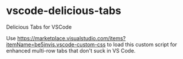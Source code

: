 # vscode-delicious-tabs
Delicious Tabs for VSCode

Use https://marketplace.visualstudio.com/items?itemName=be5invis.vscode-custom-css to load this custom script for enhanced multi-row tabs that don't suck in VS Code.
